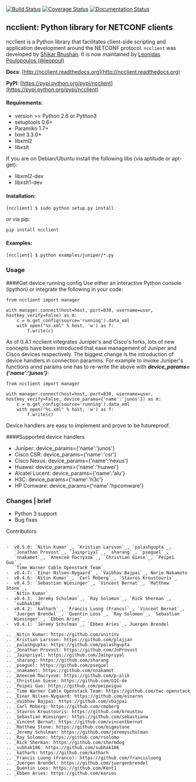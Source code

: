 [![Build Status](https://travis-ci.org/ncclient/ncclient.svg?branch=master)](https://travis-ci.org/ncclient/ncclient)
[![Coverage Status](https://coveralls.io/repos/github/ncclient/ncclient/badge.svg?branch=master)](https://coveralls.io/github/ncclient/ncclient?branch=master)
[![Documentation Status](https://readthedocs.org/projects/ncclient/badge/?version=latest)](https://readthedocs.org/projects/ncclient/?badge=latest)

ncclient: Python library for NETCONF clients
--------------------------------------------


ncclient is a Python library that facilitates client-side scripting
and application development around the NETCONF protocol. `ncclient` was
developed by [Shikar Bhushan](http://schmizz.net). It is now maintained
by [Leonidas Poulopoulos (@leopoul)](http://ncclient.org)

**Docs**: [http://ncclient.readthedocs.org](http://ncclient.readthedocs.org)

**PyPI**: [https://pypi.python.org/pypi/ncclient](https://pypi.python.org/pypi/ncclient)

#### Requirements:
* version >= Python 2.6 or Python3
* setuptools 0.6+
* Paramiko 1.7+
* lxml 3.3.0+
* libxml2
* libxslt

If you are on Debian/Ubuntu install the following libs (via aptitude or apt-get):
* libxml2-dev
* libxslt1-dev

#### Installation:

    [ncclient] $ sudo python setup.py install
    
or via pip:

    pip install ncclient

#### Examples:

    [ncclient] $ python examples/juniper/*.py

### Usage
####Get device running config
Use either an interactive Python console (ipython)
or integrate the following in your code:

    from ncclient import manager

    with manager.connect(host=host, port=830, username=user, hostkey_verify=False) as m:
        c = m.get_config(source='running').data_xml
        with open("%s.xml" % host, 'w') as f:
            f.write(c)

As of 0.4.1 ncclient integrates Juniper's and Cisco's forks, lots of new concepts
have been introduced that ease management of Juniper and Cisco devices respectively.
The biggest change is the introduction of device handlers in connection paramms.
For example to invoke Juniper's functions annd params one has to re-write the above with ***device_params={'name':'junos'}***:

    from ncclient import manager

    with manager.connect(host=host, port=830, username=user, hostkey_verify=False, device_params={'name':'junos'}) as m:
        c = m.get_config(source='running').data_xml
        with open("%s.xml" % host, 'w') as f:
            f.write(c)

Device handlers are easy to implement and prove to be futureproof.

####Supported device handlers

* Juniper: device_params={'name':'junos'}
* Cisco CSR: device_params={'name':'csr'}
* Cisco Nexus: device_params={'name':'nexus'}
* Huawei: device_params={'name':'huawei'}
* Alcatel Lucent: device_params={'name':'alu'}
* H3C: device_params={'name':'h3c'}
* HP Comware: device_params={'name':'hpcomware'}


### Changes | brief

* Python 3 support
* Bug fixes


Contributors
~~~~~~~~~~~~

-  v0.5.0: `Nitin Kumar`_, `Kristian Larsson`_, `palashgupta`_,
   `Jonathan Provost`_, `Jainpriyal`_, `sharang`_, `pseguel`_,
   `nnakamot`_, `Алексей Пастухов`_, `Christian Giese`_, `Peipei Guo`_,
   `Time Warner Cable Openstack Team`_
-  v0.4.7: `Einar Nilsen-Nygaard`_, `Vaibhav Bajpai`_, Norio Nakamoto
-  v0.4.6: `Nitin Kumar`_, `Carl Moberg`_, `Stavros Kroustouris`_
-  v0.4.5: `Sebastian Wiesinger`_, `Vincent Bernat`_, `Matthew Stone`_,
   `Nitin Kumar`_
-  v0.4.3: `Jeremy Schulman`_, `Ray Solomon`_, `Rick Sherman`_,
   `subhak186`_
-  v0.4.2: `katharh`_, `Francis Luong (Franco)`_, `Vincent Bernat`_,
   `Juergen Brendel`_, `Quentin Loos`_, `Ray Solomon`_, `Sebastian
   Wiesinger`_, `Ebben Aries`_
-  v0.4.1: `Jeremy Schulman`_, `Ebben Aries`_, Juergen Brendel

.. _Nitin Kumar: https://github.com/vnitinv
.. _Kristian Larsson: https://github.com/plajjan
.. _palashgupta: https://github.com/palashgupta
.. _Jonathan Provost: https://github.com/JoProvost
.. _Jainpriyal: https://github.com/Jainpriyal
.. _sharang: https://github.com/sharang
.. _pseguel: https://github.com/pseguel
.. _nnakamot: https://github.com/nnakamot
.. _Алексей Пастухов: https://github.com/p-alik
.. _Christian Giese: https://github.com/GIC-de
.. _Peipei Guo: https://github.com/peipeiguo
.. _Time Warner Cable Openstack Team: https://github.com/twc-openstack
.. _Einar Nilsen-Nygaard: https://github.com/einarnn
.. _Vaibhav Bajpai: https://github.com/vbajpai
.. _Carl Moberg: https://github.com/cmoberg
.. _Stavros Kroustouris: https://github.com/kroustou
.. _Sebastian Wiesinger: https://github.com/sebastianw
.. _Vincent Bernat: https://github.com/vincentbernat
.. _Matthew Stone: https://github.com/bigmstone
.. _Jeremy Schulman: https://github.com/jeremyschulman
.. _Ray Solomon: https://github.com/rsolomo
.. _Rick Sherman: https://github.com/shermdog
.. _subhak186: https://github.com/subhak186
.. _katharh: https://github.com/katharh
.. _Francis Luong (Franco): https://github.com/francisluong
.. _Juergen Brendel: https://github.com/juergenbrendel
.. _Quentin Loos: https://github.com/Kent1
.. _Ebben Aries: https://github.com/earies
